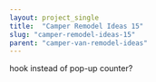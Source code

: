 ```yaml
---
layout: project_single
title:  "Camper Remodel Ideas 15"
slug: "camper-remodel-ideas-15"
parent: "camper-van-remodel-ideas"
---
```

hook instead of pop-up counter?
